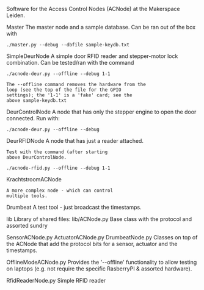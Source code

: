 Software for the Access Control Nodes (ACNode) at the
Makerspace Leiden.

Master
	The master node and a sample database. Can be ran
	out of the box with

	./master.py --debug --dbfile sample-keydb.txt 

SimpleDeurNode
	A simple door RFID reader and stepper-motor lock
	combination. Can be tested/ran with the command

	./acnode-deur.py --offline --debug 1-1

	The --offline command removes the hardware from the
	loop (see the top of the file for the GPIO
	settings); the '1-1' is a 'fake' card; see the
	above sample-keydb.txt

DeurControlNode
	A node that has only the stepper engine
	to open the door connected. Run with:

	./acnode-deur.py --offline --debug

DeurRFIDNode
	A node that has just a reader attached. 

	Test with the command (after starting
	above DeurControlNode.

	./acnode-rfid.py --offline --debug 1-1

KrachtstroomACNode
	
	A more complex node - which can control
	multiple tools.

Drumbeat
	A test tool - just broadcast the timestamps.

lib
	Library of shared files:
lib/ACNode.py
	Base class with the protocol and assorted sundry

SensorACNode.py
ActuatorACNode.py
DrumbeatNode.py
	Classes on top of the ACNode that add the protocol
	bits for a sensor, actuator and the timestamps.

OfflineModeACNode.py
	Provides the '--offline' functionality to
	allow testing on laptops (e.g. not require the
	specific RasberryPI & assorted hardware).

RfidReaderNode.py
	Simple RFID reader
